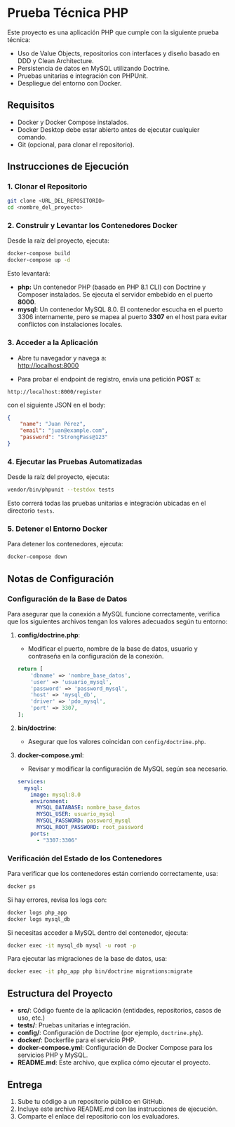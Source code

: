 # Prueba Técnica PHP

Este proyecto es una aplicación PHP que cumple con la siguiente prueba técnica:
- Uso de Value Objects, repositorios con interfaces y diseño basado en DDD y Clean Architecture.
- Persistencia de datos en MySQL utilizando Doctrine.
- Pruebas unitarias e integración con PHPUnit.
- Despliegue del entorno con Docker.

## Requisitos

- Docker y Docker Compose instalados.
- Docker Desktop debe estar abierto antes de ejecutar cualquier comando.
- Git (opcional, para clonar el repositorio).

## Instrucciones de Ejecución

### 1. Clonar el Repositorio
```bash
git clone <URL_DEL_REPOSITORIO>
cd <nombre_del_proyecto>
```

### 2. Construir y Levantar los Contenedores Docker

Desde la raíz del proyecto, ejecuta:
```bash
docker-compose build
docker-compose up -d
```
Esto levantará:
- **php:** Un contenedor PHP (basado en PHP 8.1 CLI) con Doctrine y Composer instalados. Se ejecuta el servidor embebido en el puerto **8000**.
- **mysql:** Un contenedor MySQL 8.0. El contenedor escucha en el puerto 3306 internamente, pero se mapea al puerto **3307** en el host para evitar conflictos con instalaciones locales.

### 3. Acceder a la Aplicación

- Abre tu navegador y navega a:  
  [http://localhost:8000](http://localhost:8000)
  
- Para probar el endpoint de registro, envía una petición **POST** a:
```
http://localhost:8000/register
```
con el siguiente JSON en el body:
```json
{
    "name": "Juan Pérez",
    "email": "juan@example.com",
    "password": "StrongPass@123"
}
```

### 4. Ejecutar las Pruebas Automatizadas

Desde la raíz del proyecto, ejecuta:
```bash
vendor/bin/phpunit --testdox tests
```
Esto correrá todas las pruebas unitarias e integración ubicadas en el directorio `tests`.

### 5. Detener el Entorno Docker

Para detener los contenedores, ejecuta:
```bash
docker-compose down
```

## Notas de Configuración

### Configuración de la Base de Datos

Para asegurar que la conexión a MySQL funcione correctamente, verifica que los siguientes archivos tengan los valores adecuados según tu entorno:

1. **config/doctrine.php**:
   - Modificar el puerto, nombre de la base de datos, usuario y contraseña en la configuración de la conexión.
   ```php
   return [
       'dbname' => 'nombre_base_datos',
       'user' => 'usuario_mysql',
       'password' => 'password_mysql',
       'host' => 'mysql_db',
       'driver' => 'pdo_mysql',
       'port' => 3307,
   ];
   ```

2. **bin/doctrine**:
   - Asegurar que los valores coincidan con `config/doctrine.php`.

3. **docker-compose.yml**:
   - Revisar y modificar la configuración de MySQL según sea necesario.
   ```yaml
   services:
     mysql:
       image: mysql:8.0
       environment:
         MYSQL_DATABASE: nombre_base_datos
         MYSQL_USER: usuario_mysql
         MYSQL_PASSWORD: password_mysql
         MYSQL_ROOT_PASSWORD: root_password
       ports:
         - "3307:3306"
   ```

### Verificación del Estado de los Contenedores

Para verificar que los contenedores están corriendo correctamente, usa:
```bash
docker ps
```

Si hay errores, revisa los logs con:
```bash
docker logs php_app
docker logs mysql_db
```

Si necesitas acceder a MySQL dentro del contenedor, ejecuta:
```bash
docker exec -it mysql_db mysql -u root -p
```

Para ejecutar las migraciones de la base de datos, usa:
```bash
docker exec -it php_app php bin/doctrine migrations:migrate
```

## Estructura del Proyecto

- **src/**: Código fuente de la aplicación (entidades, repositorios, casos de uso, etc.)
- **tests/**: Pruebas unitarias e integración.
- **config/**: Configuración de Doctrine (por ejemplo, `doctrine.php`).
- **docker/**: Dockerfile para el servicio PHP.
- **docker-compose.yml**: Configuración de Docker Compose para los servicios PHP y MySQL.
- **README.md**: Este archivo, que explica cómo ejecutar el proyecto.

## Entrega

1. Sube tu código a un repositorio público en GitHub.
2. Incluye este archivo README.md con las instrucciones de ejecución.
3. Comparte el enlace del repositorio con los evaluadores.
